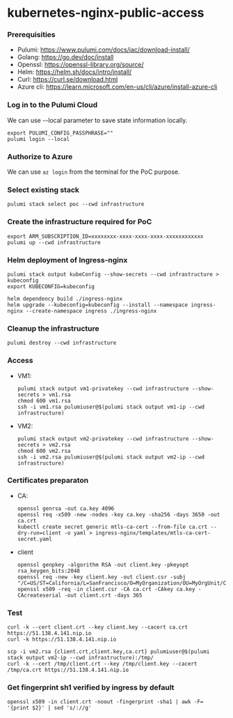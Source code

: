 # kubernetes-nginx-public-access

### Prerequisities
- Pulumi: https://www.pulumi.com/docs/iac/download-install/
- Golang: https://go.dev/doc/install
- Openssl: https://openssl-library.org/source/
- Helm: https://helm.sh/docs/intro/install/
- Curl: https://curl.se/download.html
- Azure cli: https://learn.microsoft.com/en-us/cli/azure/install-azure-cli

### Log in to the Pulumi Cloud
We can use --local parameter to save state information locally.

```
export PULUMI_CONFIG_PASSPHRASE=""
pulumi login --local
```

### Authorize to Azure
We can use `az login` from the terminal for the PoC purpose.

### Select existing stack
```
pulumi stack select poc --cwd infrastructure
```

### Create the infrastructure required for PoC
```
export ARM_SUBSCRIPTION_ID=xxxxxxxx-xxxx-xxxx-xxxx-xxxxxxxxxxxx
pulumi up --cwd infrastructure
```

### Helm deployment of Ingress-nginx
```
pulumi stack output kubeConfig --show-secrets --cwd infrastructure > kubeconfig
export KUBECONFIG=kubeconfig

helm dependency build ./ingress-nginx
helm upgrade --kubeconfig=kubeconfig --install --namespace ingress-nginx --create-namespace ingress ./ingress-nginx
```

### Cleanup the infrastructure
```
pulumi destroy --cwd infrastructure
```



### Access
- VM1:
    ```
    pulumi stack output vm1-privatekey --cwd infrastructure --show-secrets > vm1.rsa
    chmod 600 vm1.rsa
    ssh -i vm1.rsa pulumiuser@$(pulumi stack output vm1-ip --cwd infrastructure)
    ```
- VM2:
    ```
    pulumi stack output vm2-privatekey --cwd infrastructure --show-secrets > vm2.rsa
    chmod 600 vm2.rsa
    ssh -i vm2.rsa pulumiuser@$(pulumi stack output vm2-ip --cwd infrastructure)
    ```

### Certificates preparaton
- CA:
    ```
    openssl genrsa -out ca.key 4096
    openssl req -x509 -new -nodes -key ca.key -sha256 -days 3650 -out ca.crt
    kubectl create secret generic mtls-ca-cert --from-file ca.crt --dry-run=client -o yaml > ingress-nginx/templates/mtls-ca-cert-secret.yaml
    ```
- client
    ```
    openssl genpkey -algorithm RSA -out client.key -pkeyopt rsa_keygen_bits:2048
    openssl req -new -key client.key -out client.csr -subj "/C=US/ST=California/L=SanFrancisco/O=MyOrganization/OU=MyOrgUnit/CN=client.example.com"
    openssl x509 -req -in client.csr -CA ca.crt -CAkey ca.key -CAcreateserial -out client.crt -days 365
    ```

### Test
```
curl -k --cert client.crt --key client.key --cacert ca.crt https://51.138.4.141.nip.io
curl -k https://51.138.4.141.nip.io

scp -i vm2.rsa {client.crt,client.key,ca.crt} pulumiuser@$(pulumi stack output vm2-ip --cwd infrastructure):/tmp/
curl -k --cert /tmp/client.crt --key /tmp/client.key --cacert /tmp/ca.crt https://51.138.4.141.nip.io
```

### Get fingerprint sh1 verified by ingress by default
```
openssl x509 -in client.crt -noout -fingerprint -sha1 | awk -F= '{print $2}' | sed 's/://g'
```


